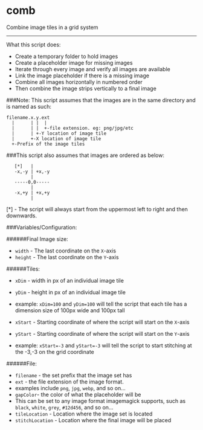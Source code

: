 # comb
Combine image tiles in a grid system

***

What this script does:

 - Create a temporary folder to hold images
 - Create a placeholder image for missing images
 - Iterate through every image and verify all images are available
 - Link the image placeholder if there is a missing image
 - Combine all images horizontally in numbered order
 - Then combine the image strips vertically to a final image

###Note: This script assumes that the images are in the same directory and is named as such:

    filename.x.y.ext
      |      | |  |
      |      | |  +-file extension. eg: png/jpg/etc
      |      | +-Y location of image tile
      |      +-X location of image tile
      +-Prefix of the image tiles

###This script also assumes that images are ordered as below:

       [*]   |
       -x,-y | +x,-y
             |
       -----0,0-----
             |
       -x,+y | +x,+y
             |

[*] - The script will always start from the uppermost left to right and then downwards.


###Variables/Configuration:

######Final Image size:

- `width` - The last coordinate on the `X`-axis
- `height` - The last coordinate on the `Y`-axis

######Tiles:

- `xDim` - width in px of an individual image tile
- `yDim` - height in px of an individual image tile
 - example: `xDim=100` and `yDim=100` will tell the script that each tile has a dimension size of 100px wide and 100px tall

- `xStart` - Starting coordinate of where the script will start on the `X`-axis
- `yStart` - Starting coordinate of where the script will start on the `Y`-axis
 - example: `xStart=-3` and `yStart=-3` will tell the script to start stitching at the -3,-3 on the grid coordinate


######File:

- `filename` - the set prefix that the image set has
- `ext` - the file extension of the image format.
 - examples include `png`, `jpg`, `webp`, and so on...
- `gapColor`- the color of what the placeholder will be
 - This can be set to any image format imagemagick supports, such as `black`, `white`, `grey`, `#12d456`, and so on...
- `tileLocation` - Location where the image set is located
- `stitchLocation` - Location where the final image will be placed
